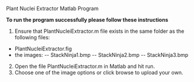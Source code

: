 Plant Nuclei Extractor Matlab Program

**To run the program successfully please follow these instructions**

1. Ensure that PlantNucleiExtractor.m file exists in the same folder as the following files:

- PlantNucleiExtractor.fig
- the images:
-- StackNinja1.bmp
-- StackNinja2.bmp
-- StackNinja3.bmp

2. Open the file PlantNucleiExtractor.m in Matlab and hit run.
3. Choose one of the image options or click browse to upload your own.

